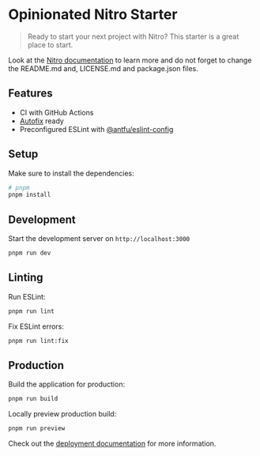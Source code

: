 # Opinionated Nitro Starter

> Ready to start your next project with Nitro? This starter is a great place to start.

Look at the [Nitro documentation](https://nitro.unjs.io/) to learn more and do not forget to change the README.md and, LICENSE.md and package.json files.

## Features

- CI with GitHub Actions
- [Autofix](https://autofix.ci) ready
- Preconfigured ESLint with [@antfu/eslint-config](https://github.com/antfu/eslint-config)

## Setup

Make sure to install the dependencies:

```bash
# pnpm
pnpm install
```

## Development

Start the development server on `http://localhost:3000`

```bash
pnpm run dev
```

## Linting

Run ESLint:

```bash
pnpm run lint
```

Fix ESLint errors:

```bash
pnpm run lint:fix
```

## Production

Build the application for production:

```bash
pnpm run build
```

Locally preview production build:

```bash
pnpm run preview
```

Check out the [deployment documentation](https://nitro.unjs.io/deploy) for more information.

